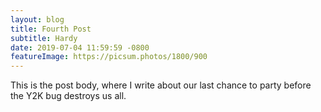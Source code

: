 ```yaml
---
layout: blog
title: Fourth Post
subtitle: Hardy
date: 2019-07-04 11:59:59 -0800
featureImage: https://picsum.photos/1800/900
---
```

This is the post body, where I write about our last chance to party before the Y2K bug destroys us all.
